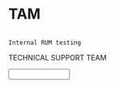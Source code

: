 # TAM 
                                                                        Internal RUM testing
<label for="name"> TECHNICAL SUPPORT TEAM </label>

<input type="text" id="name" name="name" required minlength="6" maxlength="10" size="12" />                                                                        
